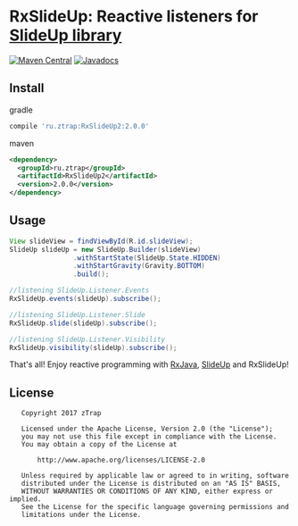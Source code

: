 # RxSlideUp: Reactive listeners for [SlideUp library][1]

[![Maven Central](https://maven-badges.herokuapp.com/maven-central/ru.ztrap/RxSlideUp2/badge.svg)](https://maven-badges.herokuapp.com/maven-central/ru.ztrap/RxSlideUp2)
[![Javadocs](http://www.javadoc.io/badge/ru.ztrap/RxSlideUp2.svg)](http://www.javadoc.io/doc/ru.ztrap/RxSlideUp2)

## Install

gradle
```groovy
compile 'ru.ztrap:RxSlideUp2:2.0.0'
```    
maven
```xml
<dependency>
  <groupId>ru.ztrap</groupId>
  <artifactId>RxSlideUp2</artifactId>
  <version>2.0.0</version>
</dependency>
```
## Usage
```java
View slideView = findViewById(R.id.slideView);
SlideUp slideUp = new SlideUp.Builder(slideView)
                .withStartState(SlideUp.State.HIDDEN)
                .withStartGravity(Gravity.BOTTOM)
                .build();

//listening SlideUp.Listener.Events
RxSlideUp.events(slideUp).subscribe();

//listening SlideUp.Listener.Slide
RxSlideUp.slide(slideUp).subscribe();

//listening SlideUp.Listener.Visibility
RxSlideUp.visibility(slideUp).subscribe();
```
That's all! Enjoy reactive programming with [RxJava][2], [SlideUp][1] and RxSlideUp!

## License

       Copyright 2017 zTrap

       Licensed under the Apache License, Version 2.0 (the "License");
       you may not use this file except in compliance with the License.
       You may obtain a copy of the License at

           http://www.apache.org/licenses/LICENSE-2.0

       Unless required by applicable law or agreed to in writing, software
       distributed under the License is distributed on an "AS IS" BASIS,
       WITHOUT WARRANTIES OR CONDITIONS OF ANY KIND, either express or implied.
       See the License for the specific language governing permissions and
       limitations under the License.

  [1]: https://github.com/mancj/SlideUp-Android
  [2]: https://github.com/ReactiveX/RxJava/tree/2.x
